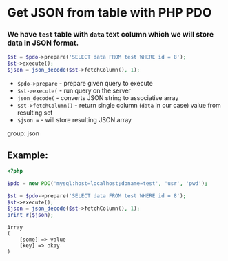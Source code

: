 # Get JSON from table with PHP PDO

### We have `test` table with `data` text column which we will store data in JSON format.

```php
$st = $pdo->prepare('SELECT data FROM test WHERE id = 8');
$st->execute();
$json = json_decode($st->fetchColumn(), 1);
```

- `$pdo->prepare` - prepare given query to execute
- `$st->execute(` - run query on the server
- `json_decode(` - converts JSON string to associative array
- `$st->fetchColumn()` - return single column (`data` in our case) value from resulting set
- `$json =` - will store resulting JSON array

group: json

## Example: 
```php
<?php

$pdo = new PDO('mysql:host=localhost;dbname=test', 'usr', 'pwd');

$st = $pdo->prepare('SELECT data FROM test WHERE id = 8');
$st->execute();
$json = json_decode($st->fetchColumn(), 1);
print_r($json);
```
```
Array
(
    [some] => value
    [key] => okay
)

```

